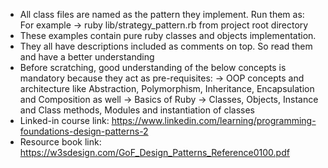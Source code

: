 - All class files are named as the pattern they implement. Run them as: For example -> ruby lib/strategy_pattern.rb from project root directory
- These examples contain pure ruby classes and objects implementation.
- They all have descriptions included as comments on top. So read them and have a better understanding
- Before scratching, good understanding of the below concepts is mandatory because they act as pre-requisites:
  -> OOP concepts and architecture like Abstraction, Polymorphism, Inheritance, Encapsulation and Composition as well
  -> Basics of Ruby
  -> Classes, Objects, Instance and Class methods, Modules and instantiation of classes
- Linked-in course link: https://www.linkedin.com/learning/programming-foundations-design-patterns-2
- Resource book link: https://w3sdesign.com/GoF_Design_Patterns_Reference0100.pdf

